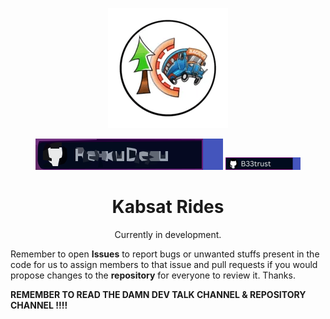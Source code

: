   <p align="center">
  <a href="https://github.com/RexxuDesu/KabsatRides"><img src="https://github.com/RexxuDesu/KabsatRides/blob/main/kabsatrides_logo.png" />
</p>

<p align="center">
  <a href="https://github.com/RexxuDesu"><img src="https://raw.githubusercontent.com/RexxuDesu/KabsatRides/main/pic1.svg"></a>
  <a href="https://github.com/B33trust"><img src="https://github.com/RexxuDesu/KabsatRides/blob/main/pic2.png"></a>

<center>
    <h1 align="center">Kabsat Rides</h1>
    <p align="center">
        Currently in development.
    </p> 
</center>

    
Remember to open **Issues** to report bugs or unwanted stuffs present in the code for us to assign members to that issue and pull requests if you would propose changes to the **repository** for everyone to review it. Thanks.


**REMEMBER TO READ THE DAMN DEV TALK CHANNEL & REPOSITORY CHANNEL !!!!**
